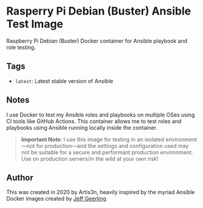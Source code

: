 # Rasperry Pi Debian (Buster) Ansible Test Image

Raspberry Pi Debian (Buster) Docker container for Ansible playbook and role testing.

## Tags

- `latest`: Latest stable version of Ansible

## Notes

I use Docker to test my Ansible roles and playbooks on multiple OSes using CI tools like GitHub Actions. This container allows me to test roles and playbooks using Ansible running locally inside the container.

> **Important Note**: I use this image for testing in an isolated environment—not for production—and the settings and configuration used may not be suitable for a secure and performant production environment. Use on production servers/in the wild at your own risk!

## Author

This was created in 2020 by Artis3n, heavily inspired by the myriad Ansible Docker images created by [Jeff Geerling](https://www.jeffgeerling.com/).
